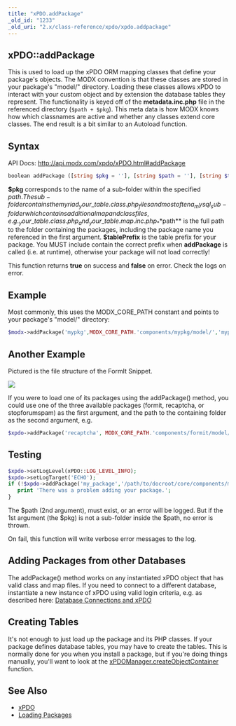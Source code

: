 ```yaml
---
title: "xPDO.addPackage"
_old_id: "1233"
_old_uri: "2.x/class-reference/xpdo/xpdo.addpackage"
---
```


## xPDO::addPackage

 This is used to load up the xPDO ORM mapping classes that define your package's objects. The MODX convention is that these classes are stored in your package's "model/" directory. Loading these classes allows xPDO to interact with your custom object and by extension the database tables they represent. The functionality is keyed off of the **metadata.inc.php** file in the referenced directory (`$path + $pkg`). This meta data is how MODX knows how which classnames are active and whether any classes extend core classes. The end result is a bit similar to an Autoload function.

## Syntax

 API Docs: <http://api.modx.com/xpdo/xPDO.html#addPackage>

 ``` php
boolean addPackage ([string $pkg = ''], [string $path = ''], [string $tablePrefix = ''])
```

 **$pkg** corresponds to the name of a sub-folder within the specified $path. The sub-folder contains the myriad _your\_table.class.php_ files and most often a _mysql_ sub-folder which contains additional map and class files, e.g. _your\_table.class.php_ and _your\_table.map.inc.php_ 
**$path** is the full path to the folder containing the packages, including the package name you referenced in the first argument. 
**$tablePrefix** is the table prefix for your package. You MUST include contain the correct prefix when **addPackage** is called (i.e. at runtime), otherwise your package will not load correctly!

 This function returns **true** on success and **false** on error. Check the logs on error.

## Example

 Most commonly, this uses the MODX\_CORE\_PATH constant and points to your package's "model/" directory:

 ``` php
$modx->addPackage('mypkg',MODX_CORE_PATH.'components/mypkg/model/','mypkg_');
```

## Another Example

 Pictured is the file structure of the FormIt Snippet.

 ![](/download/attachments/12615848/Path_to_models.jpg?version=1&modificationDate=1282514633000)

 If you were to load one of its packages using the addPackage() method, you could use one of the three available packages (formit, recaptcha, or stopforumspam) as the first argument, and the path to the containing folder as the second argument, e.g.

 ``` php
$xpdo->addPackage('recaptcha', MODX_CORE_PATH.'components/formit/model/');
```

## Testing

 ``` php
$xpdo->setLogLevel(xPDO::LOG_LEVEL_INFO);
$xpdo->setLogTarget('ECHO');
if (!$xpdo->addPackage('my_package','/path/to/docroot/core/components/my_package/model/','pkg_')) {
    print 'There was a problem adding your package.';
}
```

 The $path (2nd argument), must exist, or an error will be logged. But if the 1st argument (the $pkg) is not a sub-folder inside the $path, no error is thrown.

 On fail, this function will write verbose error messages to the log.

## Adding Packages from other Databases

 The addPackage() method works on any instantiated xPDO object that has valid class and map files. If you need to connect to a different database, instantiate a new instance of xPDO using valid login criteria, e.g. as described here: [Database Connections and xPDO](extending-modx/xpdo/create-xpdo-instance/connections "Database Connections and xPDO")

## Creating Tables

 It's not enough to just load up the package and its PHP classes. If your package defines database tables, you may have to create the tables. This is normally done for you when you install a package, but if you're doing things manually, you'll want to look at the [xPDOManager.createObjectContainer](extending-modx/xpdo/class-reference/xpdomanager/xpdomanager.createobjectcontainer "xPDOManager.createObjectContainer") function.

## See Also

- [xPDO](extending-modx/xpdo "xPDO")
- [Loading Packages](extending-modx/xpdo/custom-models/loading-package "Loading Packages")